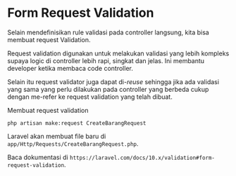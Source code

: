 # Form Request Validation

Selain mendefinisikan rule validasi pada controller langsung, kita bisa membuat request Validation.

Request validation digunakan untuk melakukan validasi yang lebih kompleks supaya logic di controller
lebih rapi, singkat dan jelas. Ini membantu developer ketika membaca code controller.

Selain itu request validator juga dapat di-_reuse_ sehingga jika ada validasi yang sama yang perlu
dilakukan pada controller yang berbeda cukup dengan me-refer ke request validation yang telah dibuat.

Membuat request validation

```shell
php artisan make:request CreateBarangRequest
```

Laravel akan membuat file baru di `app/Http/Requests/CreateBarangRequest.php`.

Baca dokumentasi di `https://laravel.com/docs/10.x/validation#form-request-validation`.
